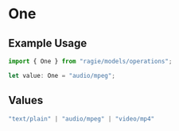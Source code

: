 # One

## Example Usage

```typescript
import { One } from "ragie/models/operations";

let value: One = "audio/mpeg";
```

## Values

```typescript
"text/plain" | "audio/mpeg" | "video/mp4"
```